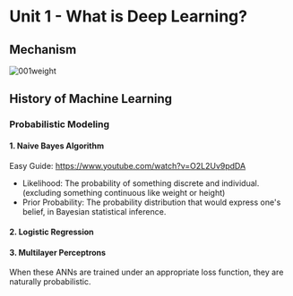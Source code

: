 # Unit 1 - What is Deep Learning?
## Mechanism
![001weight](https://user-images.githubusercontent.com/48712088/202853688-a912b524-b96a-4b06-b53f-af35fcdcc51c.jpg)

## History of Machine Learning
### Probabilistic Modeling

#### 1. Naive Bayes Algorithm
Easy Guide: https://www.youtube.com/watch?v=O2L2Uv9pdDA

* Likelihood: The probability of something discrete and individual. (excluding something continuous like weight or height)
* Prior Probability: The probability distribution that would express one's belief, in Bayesian statistical inference.

#### 2. Logistic Regression

#### 3. Multilayer Perceptrons
When these ANNs are trained under an appropriate loss function, they are naturally probabilistic.
